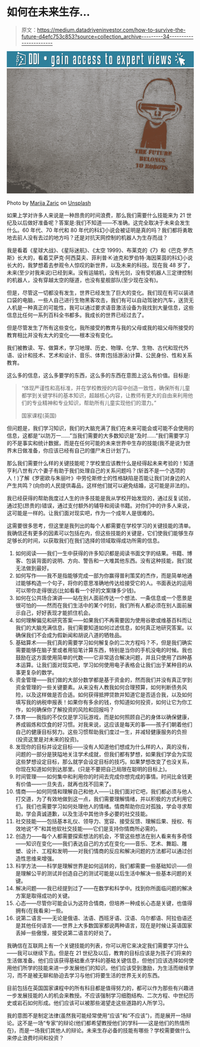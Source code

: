 # 如何在未来生存…

> 原文：<https://medium.datadriveninvestor.com/how-to-survive-the-future-d4efc753c853?source=collection_archive---------34----------------------->

[![](img/4aae84c404b85df2980ac9cb656b81d2.png)](http://www.track.datadriveninvestor.com/DDIBeta11-21)![](img/4752713a89cb8e909595277fbce7451a.png)

Photo by [Marija Zaric](https://unsplash.com/@simplicity?utm_source=medium&utm_medium=referral) on [Unsplash](https://unsplash.com?utm_source=medium&utm_medium=referral)

如果上学对许多人来说是一种昂贵的时间浪费，那么我们需要什么技能来为 21 世纪及以后做好准备呢？答案是:我们不知道——不准确。这完全取决于未来会发生什么。60 年代、70 年代和 80 年代的科幻小说会被证明是真的吗？我们都将勇敢地去前人没有去过的地方吗？还是对抗天网控制的机器人为生存而战？

我是看着《星球大战》、《星际迷航》、《太空 1999》、布莱克的《7》和《巴克·罗杰斯》长大的，看着艾萨克·阿西莫夫、菲利普·K·迪克和罗伯特·海因莱茵的科幻小说长大的，我梦想着去参观令人惊叹的新世界，以及未来的科技。现在我 48 岁了，未来(至少对我来说)已经到来。没有运输机，没有光剑，没有受机器人三定律控制的机器人，没有穿越太空的隧道，也没有星舰部队(至少现在没有)。

但是，尽管这一切都没有发生，世界已经发生了巨大的变化。我们现在有可以装进口袋的电脑，一些人自己进行生物黑客攻击，我们有可以自动驾驶的汽车，送货无人机是一种真正的可能性，我可以通过要求语音激活设备为我找到大量信息，这些信息比任何一系列百科全书都多。我成长的世界已经过去了。

但是尽管发生了所有这些变化，我所接受的教育与我的父母或我的祖父母所接受的教育相比并没有太大的变化——根本没有变化。

我们被教读、写、做算术，学习地理、历史、物理、化学、生物、古代和现代外语、设计和技术、艺术和设计、音乐、体育(包括游泳)计算、公民身份、性和关系教育。

这么多的信息，这么多要学的东西，这么多的东西在意图上这么有价值。目标是:

> “体现严谨性和高标准，并在学校教授的内容中创造一致性，确保所有儿童都学到关键学科的基本知识，超越核心内容，让教师有更大的自由来利用他们的专业精神和专业知识，帮助所有儿童实现他们的潜力。”
> 
> 国家课程(英国)

但问题是，我们学习知识，我们的大脑充满了我们在未来可能会或可能不会使用的信息，这都是“以防万一……”当我们需要的大多数知识是“及时……”我们需要学习的不是事实和统计数据，而是在任何可能的未来世界中生存的技能(我不是说为世界末日做准备，你应该已经有自己的僵尸末日计划了)。

那么我们需要什么样的关键技能呢？学校里应该教什么是经得起未来考验的！知道亨利八世有六个妻子有助于我们处理自己的关系问题吗？(斩首不是一个选项的人！)了解《罗密欧与朱丽叶》中劳伦斯修士的性格缺陷是否能让我们对身边的人产生共鸣？(向你的人民提供毒品，这样他们就可以避免结婚，这可能是非法的)。

我已经获得的帮助我度过人生的许多技能是我从学校开始发现的，通过反复试验，通过犯(昂贵的)错误，通过支付额外的辅导和阅读书籍。对你们中的许多人来说，这可能是一样的。让我们面对现实吧，作为一个成年人是很难的。

这需要很多思考，但这里是我列出的每个人都需要在学校学习的关键技能的清单。我确信还有更多的因素可以包括在内，但这些技能的关键是，它们使我们能够生存足够长的时间，以获取我们在我们选择的领域取得成功所需的信息。

1.  如何阅读——我们一生中获得的许多知识都是阅读书面文字的结果。书籍、博客、包装背面的说明、方向、警告和一大堆其他东西。没有这种技能，我们就无法做到最好。
2.  如何写作——我不是指能够完成一部为你赢得普利策奖的杰作，而是简单地通过能够构造一个句子，将你的意思准确地传达给接受它的人。书面表达的运用可以带你走得很远(比如看看一个好的文案赚多少钱)。
3.  如何在公共场合演讲——站在别人面前传达一个想法、一条信息或一个愿景是很可怕的——然而在我们生活中的某个时刻，我们所有人都必须在别人面前展示自己，好好表现才能抓住机会。
4.  如何理解偏见和研究答案——如果我们不再需要因为使用谷歌或维基百科而让我们的大脑充满信息，我们需要知道如何过滤信息，如何真正地研究答案。以确保我们不会成为假新闻和胡说八道的牺牲品。
5.  基础算术——我们真的需要学习如何解复杂的二次方程吗？不，但是我们确实需要能够在脑子里或者用铅笔计算东西，特别是当你的手机没电的时候。我也鼓励在这方面使用简单的代数——它非常适合解决问题，并且只使用了四种基本运算。让我们面对现实吧，学习如何使用电子表格会让我们出于某种目的从事更复杂的数学。
6.  资金管理——我们做的大部分数学都是基于资金的，然而我们并没有真正学到资金管理的一些关键要素。从来没有人教我如何合理预算，如何判断债务风险，以及这样做是否合适。如何获得抵押贷款并知道它是否适合我，以及如何填写我的纳税申报表！如果你有多余的钱，你知道如何投资，如何让它为你工作，如何确保你了解投资的风险和回报吗？
7.  体育——我指的不仅仅是学习玩游戏，而是如何照顾自己的身体以确保健康，养成锻炼和饮食的好习惯。对我来说，这应该是每天的事——孩子们朝着他们自己的健康目标努力。这些习惯帮助我们度过一生，并减轻健康服务的负担(投资这里是对未来的投资)。
8.  发现你的目标并设定目标——没有人知道他们想成为什么样的人，真的没有，问题的一部分是狭隘地关注学术成就，但我们都有梦想，如果我们学会为实现这些梦想设定目标，那么就学会设定目标的技巧。如果梦想改变了也没关系，你现在知道如何到达那里。(只是不要把自己局限在聪明的目标上)。
9.  时间管理——如何集中和利用你的时间去完成你想完成的事情。时间比金钱更有价值——一旦失去，就再也找不回来了。
10.  情商——如何同情和理解自己和他人——让我们面对它吧，我们都必须与他人打交道，为了有效地做到这一点，我们需要理解情绪，并以积极的方式利用它们。我们也需要学习如何处理他人的情绪。情商帮助你应对孤独，学会寻求帮助，学会真诚道歉，以及生活中其他许多必要的社交技能。
11.  社交技能——包括基本礼仪、领导力、宽容、接受反馈、理解后果、授权、有效地说“不”和其他软社交技能——它们是支持你情商所必需的。
12.  创造力——每个人都需要探索想法的机会，不管这些想法在别人看来有多奇怪——知识在变化——我们表达自己的方式在变化——音乐、艺术、舞蹈、雕塑、设计、工程和发明——对我们情商的反应和解决问题的方法都可以通过创造性思维来增强。
13.  科学方法——科学是理解世界是如何运转的，我们都需要一些基础知识——但是理解公平的测试并创造自己的测试可能是以后生活中解决一些基本问题的关键。
14.  解决问题——我已经提到过了——在数学和科学中。找到你所面临问题的解决方案是取得成功的关键。
15.  心态——尽管你可能会认为这符合情商，但培养一种成长心态是关键，也值得拥有(在我看来)一些。
16.  说第二语言——无论是俄语、法语、西班牙语、汉语、乌尔都语、阿拉伯语还是其他任何语言——世界上大多数国家都说两种语言，现在是时候让英语国家丢掉一些傲慢，接受说第二语言的好处了。

我确信在互联网上有一个关键技能的列表，你可以用它来决定我们需要学习什么——我可以继续下去。但是在 21 世纪及以后，教育的目标应该是为孩子们将来的生活做准备。他们应该获得基础重点学科的基础关键信息，但他们应该选择如何使用他们所学的技能来进一步发展他们的知识。他们应该受到激励，为生活而继续学习，而不是被无聊和胁迫去学习与他们将要生活的世界无关的东西。

目前包括在英国国家课程中的所有科目都是值得努力的，都可以作为那些有兴趣进一步发展技能的人的机会来教授。不应该强制学习细胞结构、二次方程、中世纪历史或岩石如何形成。他们应该可以被那些渴望走这些道路的人所学习。

我的意图不是制定法律(虽然我可能经常使用“应该”和“不应该”)，而是展开一场辩论。这不是一场“专家”的辩论(他们都希望教授他们的学科——这是他们的热情所在)，而是一场我们其他人的辩论。未来生存必备的技能有哪些？学校需要做什么来停止浪费时间和投资？